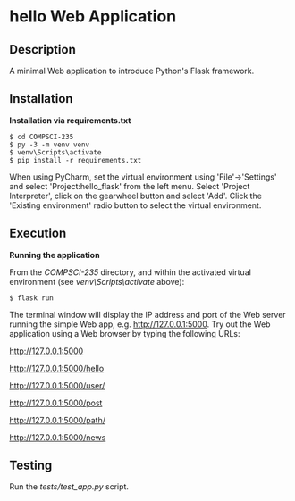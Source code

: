 # hello Web Application

## Description

A minimal Web application to introduce Python's Flask framework. 

## Installation

**Installation via requirements.txt**

```shell
$ cd COMPSCI-235
$ py -3 -m venv venv
$ venv\Scripts\activate
$ pip install -r requirements.txt
```

When using PyCharm, set the virtual environment using 'File'->'Settings' and select 'Project:hello_flask' from the left menu. Select 'Project Interpreter', click on the gearwheel button and select 'Add'. Click the 'Existing environment' radio button to select the virtual environment. 

## Execution

**Running the application**

From the *COMPSCI-235* directory, and within the activated virtual environment (see *venv\Scripts\activate* above):

````shell
$ flask run
```` 

The terminal window will display the IP address and port of the Web server running the simple Web app, e.g. http://127.0.0.1:5000. Try out the Web application using a Web browser by typing the following URLs:

http://127.0.0.1:5000

http://127.0.0.1:5000/hello

http://127.0.0.1:5000/user/<your-name>

http://127.0.0.1:5000/post<id>

http://127.0.0.1:5000/path/<path>

http://127.0.0.1:5000/news


## Testing

Run the *tests/test_app.py* script. 

 